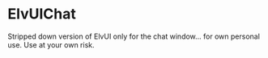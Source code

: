# ElvUIChat
Stripped down version of ElvUI only for the chat window... for own personal use. Use at your own risk.
